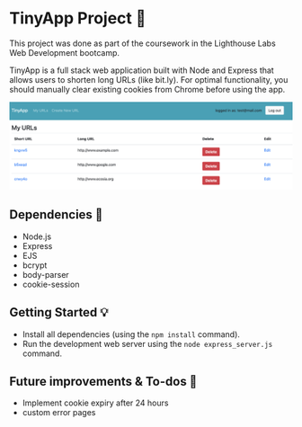 # TinyApp Project 🔗

This project was done as part of the coursework in the Lighthouse Labs Web Development bootcamp.

TinyApp is a full stack web application built with Node and Express that allows users to shorten long URLs (like bit.ly). For optimal functionality, you should manually clear existing cookies from Chrome before using the app.

![demo](images/TinyApp.png)


## Dependencies 🤖

- Node.js
- Express
- EJS
- bcrypt
- body-parser
- cookie-session

## Getting Started 💡

- Install all dependencies (using the `npm install` command).
- Run the development web server using the `node express_server.js` command.

## Future improvements & To-dos 📝

- Implement cookie expiry after 24 hours
- custom error pages
